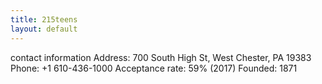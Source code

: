 ```yaml
---
title: 215teens
layout: default
---
```




contact information
Address: 700 South High St, West Chester, PA 19383
Phone: +1 610-436-1000
Acceptance rate: 59% (2017)
Founded: 1871
